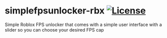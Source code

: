 # simplefpsunlocker-rbx [![License](https://img.shields.io/badge/License-GPL3.0-green.svg)](https://github.com/nicholas-1000/SimpleFPSUnlocker/blob/master/LICENSE) 

Simple Roblox FPS unlocker that comes with a simple user interface with a slider so you can choose your desired FPS cap
